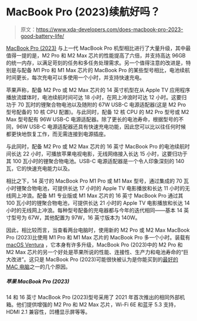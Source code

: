 # MacBook Pro (2023)续航好吗？

> 原文：<https://www.xda-developers.com/does-macbook-pro-2023-good-battery-life/>

[MacBook Pro (2023)](https://www.xda-developers.com/macbook-pro-2023/) 与上一代 MacBook Pro 机型相比进行了大量升级，其中最值得一提的是，M2 Pro 和 M2 Max 芯片的性能提高了六倍，并支持高达 96GB 的统一内存，以满足苛刻的任务和多任务处理需求。另一个值得注意的改进是，特别是与配备 M1 Pro 和 M1 Max 芯片的 MacBook Pro 的某些型号相比，电池续航时间更长，每次充电可以多使用一个小时，并支持快速充电。

苹果声称，配备 M2 Pro 或 M2 Max 芯片的 14 英寸机型在从 Apple TV 应用程序播放流媒体时，电池续航时间可达 18 小时，在网上冲浪时可达 12 小时。这要归功于 70 瓦时的锂聚合物电池以及随附的 67W USB-C 电源适配器(这是 M2 Pro 型号配备的 10 核 CPU 配置)。与此同时，配备 12 核 CPU 的 M2 Pro 型号或 M2 Max 型号配有 96W USB-C 电源适配器。除了更长的电池寿命，根据型号的不同，96W USB-C 电源适配器还具有快速充电功能，因此您可以比以往任何时候都更快地恢复工作，而无需连接到电源插座。

与此同时，配备 M2 Pro 或 M2 Max 芯片的 16 英寸 MacBook Pro 的电池续航时间长达 22 小时，可播放苹果电视电影，无线网络接入长达 15 小时，这要归功于其 100 瓦小时的锂聚合物电池。USB-C 电源适配器是一个令人印象深刻的 140 瓦，它的快速充电能力以及。

相比之下，14 英寸的 MacBook Pro M1 Pro 或 M1 Max 型号，通过集成的 70 瓦小时锂聚合物电池，可提供长达 17 小时的 Apple TV 电影播放和长达 11 小时的无线网上冲浪。配备 M1 专业版或 M1 Max 芯片的 16 英寸 MacBook Pro 通过其 100 瓦小时的锂聚合物电池，可提供长达 21 小时的 Apple TV 电影播放和长达 14 小时的无线网上冲浪。每种型号配备的充电器都与今年的迭代相同——基本 14 英寸型号为 67W，其他配置为 97W，16 英寸版本为 140W。

因此，相比较而言，当查看两台电脑时，使用新的 M2 Pro 或 M2 Max MacBook Pro (2023)比使用 M1 Pro 和 M1 Max 芯片的 MacBook Pro 多一个小时。装载有 [macOS Ventura](https://www.xda-developers.com/macos-ventura/) ，它本身有许多升级，MacBook Pro (2023)中的 M2 Pro 和 M2 Max 芯片的另一个好处是苹果所说的性能、连接性、生产力和电池寿命的“巨大改进”。这只是 MacBook Pro (2023)可能很快被认为是你能买到的[最好的 MAC 电脑](https://www.xda-developers.com/best-macs/)之一的几个原因。

##### 苹果 MacBook Pro (2023)

14 和 16 英寸 MacBook Pro (2023)型号采用了 2021 年首次推出的相同外部机箱。他们提供增强的 M2 Pro 和 M2 Max 芯片，Wi-Fi 6E 和蓝牙 5.3 支持，HDMI 2.1 兼容性，凹槽显示屏等等。